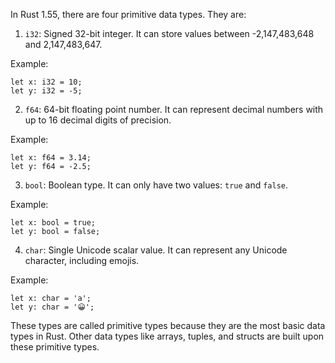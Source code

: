 In Rust 1.55, there are four primitive data types. They are:

1. `i32`: Signed 32-bit integer. It can store values between -2,147,483,648 and 2,147,483,647.

Example:
```
let x: i32 = 10;
let y: i32 = -5;
```

2. `f64`: 64-bit floating point number. It can represent decimal numbers with up to 16 decimal digits of precision.

Example:
```
let x: f64 = 3.14;
let y: f64 = -2.5;
```

3. `bool`: Boolean type. It can only have two values: `true` and `false`.

Example:
```
let x: bool = true;
let y: bool = false;
```

4. `char`: Single Unicode scalar value. It can represent any Unicode character, including emojis.

Example:
```
let x: char = 'a';
let y: char = '😀';
```

These types are called primitive types because they are the most basic data types in Rust. Other data types like arrays, tuples, and structs are built upon these primitive types.